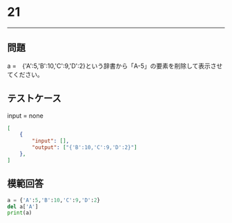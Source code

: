 # 21

---
## 問題

a =　{'A':5,'B':10,'C':9,'D':2}という辞書から「A-5」の要素を削除して表示させてください。

## テストケース
input = none
```json
[
	{
		"input": [],
		"output": ["{'B':10,'C':9,'D':2}"]
  	},
]
```

## 模範回答
```python
a = {'A':5,'B':10,'C':9,'D':2}
del a['A']
print(a)
```
